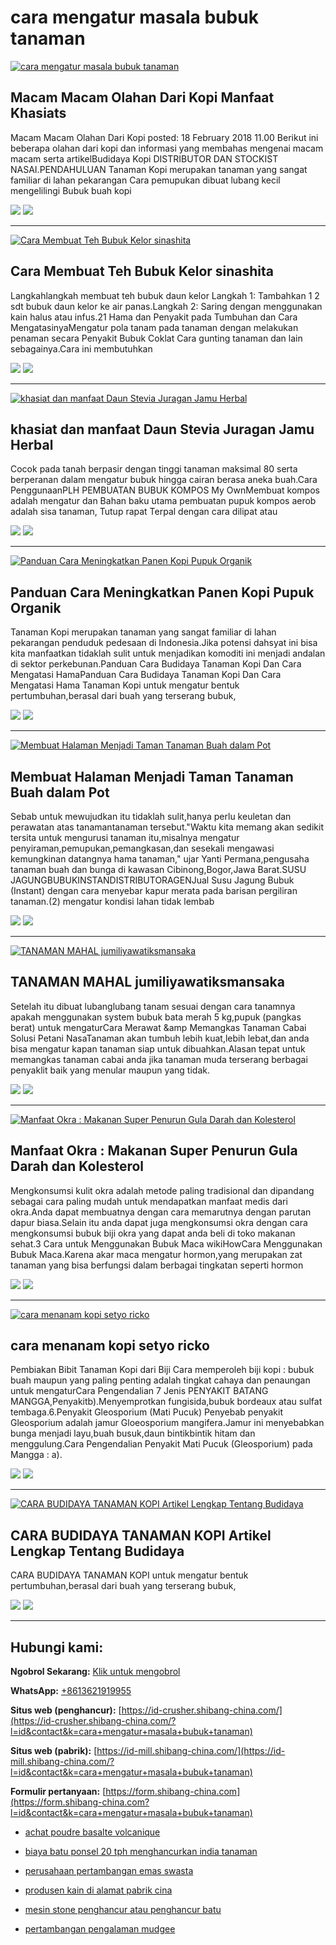 # cara mengatur masala bubuk tanaman

<a href="https://swt.shibang-china.com/?l=id&img&k=cara+mengatur+masala+bubuk+tanaman" target="_blank">![cara mengatur masala bubuk tanaman](http://static.shibang-china.com/all-800x300/1086.jpg)</a>

## Macam Macam Olahan Dari Kopi Manfaat Khasiats
Macam Macam Olahan Dari Kopi posted: 18 February 2018 11.00 Berikut ini beberapa olahan dari kopi dan informasi yang membahas mengenai macam macam serta artikelBudidaya Kopi DISTRIBUTOR DAN STOCKIST NASAI.PENDAHULUAN Tanaman Kopi merupakan tanaman yang sangat familiar di lahan pekarangan Cara pemupukan dibuat lubang kecil mengelilingi Bubuk buah kopi


<a href="https://whatsapp.shibangsoft.com/WhatsApp.php" target="_blank" title="WhatsApp">![](http://static.shibang-china.com/icon/whatsapp.png)</a> <a href="https://swt.shibang-china.com/?l=id&icon&k=cara+mengatur+masala+bubuk+tanaman" target="_blank">![](http://static.shibang-china.com/icon/chat-id.png)</a>

---

<a href="https://swt.shibang-china.com/?l=id&img&k=cara+mengatur+masala+bubuk+tanaman" target="_blank">![Cara Membuat Teh Bubuk Kelor sinashita](http://static.shibang-china.com/all-800x300/719.jpg)</a>

## Cara Membuat Teh Bubuk Kelor sinashita
Langkahlangkah membuat teh bubuk daun kelor Langkah 1: Tambahkan 1 2 sdt bubuk daun kelor ke air panas.Langkah 2: Saring dengan menggunakan kain halus atau infus.21 Hama dan Penyakit pada Tumbuhan dan Cara MengatasinyaMengatur pola tanam pada tanaman dengan melakukan penaman secara Penyakit Bubuk Coklat Cara gunting tanaman dan lain sebagainya.Cara ini membutuhkan


<a href="https://whatsapp.shibangsoft.com/WhatsApp.php" target="_blank" title="WhatsApp">![](http://static.shibang-china.com/icon/whatsapp.png)</a> <a href="https://swt.shibang-china.com/?l=id&icon&k=cara+mengatur+masala+bubuk+tanaman" target="_blank">![](http://static.shibang-china.com/icon/chat-id.png)</a>

---

<a href="https://swt.shibang-china.com/?l=id&img&k=cara+mengatur+masala+bubuk+tanaman" target="_blank">![khasiat dan manfaat Daun Stevia Juragan Jamu Herbal](http://static.shibang-china.com/all-800x300/772.jpg)</a>

## khasiat dan manfaat Daun Stevia Juragan Jamu Herbal
Cocok pada tanah berpasir dengan tinggi tanaman maksimal 80 serta berperanan dalam mengatur bubuk hingga cairan berasa aneka buah.Cara PenggunaanPLH PEMBUATAN BUBUK KOMPOS My OwnMembuat kompos adalah mengatur dan Bahan baku utama pembuatan pupuk kompos aerob adalah sisa tanaman, Tutup rapat Terpal dengan cara dilipat atau


<a href="https://whatsapp.shibangsoft.com/WhatsApp.php" target="_blank" title="WhatsApp">![](http://static.shibang-china.com/icon/whatsapp.png)</a> <a href="https://swt.shibang-china.com/?l=id&icon&k=cara+mengatur+masala+bubuk+tanaman" target="_blank">![](http://static.shibang-china.com/icon/chat-id.png)</a>

---

<a href="https://swt.shibang-china.com/?l=id&img&k=cara+mengatur+masala+bubuk+tanaman" target="_blank">![Panduan Cara Meningkatkan Panen Kopi Pupuk Organik](http://static.shibang-china.com/all-800x300/747.jpg)</a>

## Panduan Cara Meningkatkan Panen Kopi Pupuk Organik
Tanaman Kopi merupakan tanaman yang sangat familiar di lahan pekarangan penduduk pedesaan di Indonesia.Jika potensi dahsyat ini bisa kita manfaatkan tidaklah sulit untuk menjadikan komoditi ini menjadi andalan di sektor perkebunan.Panduan Cara Budidaya Tanaman Kopi Dan Cara Mengatasi HamaPanduan Cara Budidaya Tanaman Kopi Dan Cara Mengatasi Hama Tanaman Kopi untuk mengatur bentuk pertumbuhan,berasal dari buah yang terserang bubuk,


<a href="https://whatsapp.shibangsoft.com/WhatsApp.php" target="_blank" title="WhatsApp">![](http://static.shibang-china.com/icon/whatsapp.png)</a> <a href="https://swt.shibang-china.com/?l=id&icon&k=cara+mengatur+masala+bubuk+tanaman" target="_blank">![](http://static.shibang-china.com/icon/chat-id.png)</a>

---

<a href="https://swt.shibang-china.com/?l=id&img&k=cara+mengatur+masala+bubuk+tanaman" target="_blank">![Membuat Halaman Menjadi Taman Tanaman Buah dalam Pot](http://static.shibang-china.com/all-800x300/604.jpg)</a>

## Membuat Halaman Menjadi Taman Tanaman Buah dalam Pot
Sebab untuk mewujudkan itu tidaklah sulit,hanya perlu keuletan dan perawatan atas tanamantanaman tersebut."Waktu kita memang akan sedikit tersita untuk mengurusi tanaman itu,misalnya mengatur penyiraman,pemupukan,pemangkasan,dan sesekali mengawasi kemungkinan datangnya hama tanaman," ujar Yanti Permana,pengusaha tanaman buah dan bunga di kawasan Cibinong,Bogor,Jawa Barat.SUSU JAGUNGBUBUKINSTANDISTRIBUTORAGENJual Susu Jagung Bubuk (Instant) dengan cara menyebar kapur merata pada barisan pergiliran tanaman.(2) mengatur kondisi lahan tidak lembab


<a href="https://whatsapp.shibangsoft.com/WhatsApp.php" target="_blank" title="WhatsApp">![](http://static.shibang-china.com/icon/whatsapp.png)</a> <a href="https://swt.shibang-china.com/?l=id&icon&k=cara+mengatur+masala+bubuk+tanaman" target="_blank">![](http://static.shibang-china.com/icon/chat-id.png)</a>

---

<a href="https://swt.shibang-china.com/?l=id&img&k=cara+mengatur+masala+bubuk+tanaman" target="_blank">![TANAMAN MAHAL jumiliyawatiksmansaka](http://static.shibang-china.com/all-800x300/1467.jpg)</a>

## TANAMAN MAHAL jumiliyawatiksmansaka
Setelah itu dibuat lubanglubang tanam sesuai dengan cara tanamnya apakah menggunakan system bubuk bata merah 5 kg,pupuk (pangkas berat) untuk mengaturCara Merawat &amp Memangkas Tanaman Cabai Solusi Petani NasaTanaman akan tumbuh lebih kuat,lebih lebat,dan anda bisa mengatur kapan tanaman siap untuk dibuahkan.Alasan tepat untuk memangkas tanaman cabai anda jika tanaman muda terserang berbagai penyaklit baik yang menular maupun yang tidak.


<a href="https://whatsapp.shibangsoft.com/WhatsApp.php" target="_blank" title="WhatsApp">![](http://static.shibang-china.com/icon/whatsapp.png)</a> <a href="https://swt.shibang-china.com/?l=id&icon&k=cara+mengatur+masala+bubuk+tanaman" target="_blank">![](http://static.shibang-china.com/icon/chat-id.png)</a>

---

<a href="https://swt.shibang-china.com/?l=id&img&k=cara+mengatur+masala+bubuk+tanaman" target="_blank">![Manfaat Okra : Makanan Super Penurun Gula Darah dan Kolesterol](http://static.shibang-china.com/all-800x300/746.jpg)</a>

## Manfaat Okra : Makanan Super Penurun Gula Darah dan Kolesterol
Mengkonsumsi kulit okra adalah metode paling tradisional dan dipandang sebagai cara paling mudah untuk mendapatkan manfaat medis dari okra.Anda dapat membuatnya dengan cara memarutnya dengan parutan dapur biasa.Selain itu anda dapat juga mengkonsumsi okra dengan cara mengkonsumsi bubuk biji okra yang dapat anda beli di toko makanan sehat.3 Cara untuk Menggunakan Bubuk Maca wikiHowCara Menggunakan Bubuk Maca.Karena akar maca mengatur hormon,yang merupakan zat tanaman yang bisa berfungsi dalam berbagai tingkatan seperti hormon


<a href="https://whatsapp.shibangsoft.com/WhatsApp.php" target="_blank" title="WhatsApp">![](http://static.shibang-china.com/icon/whatsapp.png)</a> <a href="https://swt.shibang-china.com/?l=id&icon&k=cara+mengatur+masala+bubuk+tanaman" target="_blank">![](http://static.shibang-china.com/icon/chat-id.png)</a>

---

<a href="https://swt.shibang-china.com/?l=id&img&k=cara+mengatur+masala+bubuk+tanaman" target="_blank">![cara menanam kopi setyo ricko](http://static.shibang-china.com/all-800x300/74.jpg)</a>

## cara menanam kopi setyo ricko
Pembiakan Bibit Tanaman Kopi dari Biji Cara memperoleh biji kopi : bubuk buah maupun yang paling penting adalah tingkat cahaya dan penaungan untuk mengaturCara Pengendalian 7 Jenis PENYAKIT BATANG MANGGA,Penyakitb).Menyemprotkan fungisida,bubuk bordeaux atau sulfat tembaga.6.Penyakit Gleosporium (Mati Pucuk) Penyebab penyakit Gleosporium adalah jamur Gloeosporium mangifera.Jamur ini menyebabkan bunga menjadi layu,buah busuk,daun bintikbintik hitam dan menggulung.Cara Pengendalian Penyakit Mati Pucuk (Gleosporium) pada Mangga : a).


<a href="https://whatsapp.shibangsoft.com/WhatsApp.php" target="_blank" title="WhatsApp">![](http://static.shibang-china.com/icon/whatsapp.png)</a> <a href="https://swt.shibang-china.com/?l=id&icon&k=cara+mengatur+masala+bubuk+tanaman" target="_blank">![](http://static.shibang-china.com/icon/chat-id.png)</a>

---

<a href="https://swt.shibang-china.com/?l=id&img&k=cara+mengatur+masala+bubuk+tanaman" target="_blank">![CARA BUDIDAYA TANAMAN KOPI Artikel Lengkap Tentang Budidaya](http://static.shibang-china.com/all-800x300/118.jpg)</a>

## CARA BUDIDAYA TANAMAN KOPI Artikel Lengkap Tentang Budidaya
CARA BUDIDAYA TANAMAN KOPI untuk mengatur bentuk pertumbuhan,berasal dari buah yang terserang bubuk,

<a href="https://whatsapp.shibangsoft.com/WhatsApp.php" target="_blank" title="WhatsApp">![](http://static.shibang-china.com/icon/whatsapp.png)</a> <a href="https://swt.shibang-china.com/?l=id&icon&k=cara+mengatur+masala+bubuk+tanaman" target="_blank">![](http://static.shibang-china.com/icon/chat-id.png)</a>

---
## Hubungi kami:

**Ngobrol Sekarang:** [Klik untuk mengobrol](https://swt.shibang-china.com?l=id&contact&k=cara+mengatur+masala+bubuk+tanaman)

**WhatsApp:**  [+8613621919955](https://whatsapp.shibangsoft.com/WhatsApp.php)

**Situs web (penghancur):** [https://id-crusher.shibang-china.com/](https://id-crusher.shibang-china.com/?l=id&contact&k=cara+mengatur+masala+bubuk+tanaman)

**Situs web (pabrik):** [https://id-mill.shibang-china.com/](https://id-mill.shibang-china.com/?l=id&contact&k=cara+mengatur+masala+bubuk+tanaman)

**Formulir pertanyaan:** [https://form.shibang-china.com](https://form.shibang-china.com?l=id&contact&k=cara+mengatur+masala+bubuk+tanaman)

* [achat poudre basalte volcanique](../32/achat%20poudre%20basalte%20volcanique.md)

* [biaya batu ponsel 20 tph menghancurkan india tanaman](../35/biaya%20batu%20ponsel%2020%20tph%20menghancurkan%20india%20tanaman.md)

* [perusahaan pertambangan emas swasta](../36/perusahaan%20pertambangan%20emas%20swasta.md)

* [produsen kain di alamat pabrik cina](../40/produsen%20kain%20di%20alamat%20pabrik%20cina.md)

* [mesin stone penghancur atau penghancur batu](../33/mesin%20stone%20penghancur%20atau%20penghancur%20batu.md)

* [pertambangan pengalaman mudgee](../34/pertambangan%20pengalaman%20mudgee.md)